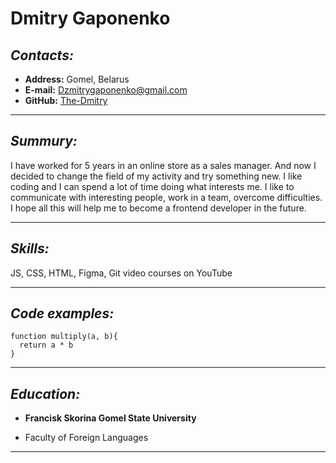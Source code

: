 # **Dmitry Gaponenko**
## *Contacts:*

* **Address:** Gomel, Belarus
* **E-mail:** Dzmitrygaponenko@gmail.com
* **GitHub:** [The-Dmitry](https://github.com/The-Dmitry)
---

## *Summury:*
 I have worked for 5 years in an online store as a sales manager. And now I decided to change the field of my activity and try something new. I like coding and I can spend a lot of time doing what interests me. I like to communicate with interesting people, work in a team, overcome difficulties. I hope all this will help me to become a frontend developer in the future.

---

## *Skills:*
JS, CSS, HTML, Figma, Git video courses on YouTube

---
## *Code examples:*
```
function multiply(a, b){
  return a * b
}
```

---
## *Education:*
* __Francisk Skorina Gomel State University__
+ Faculty of Foreign Languages
---